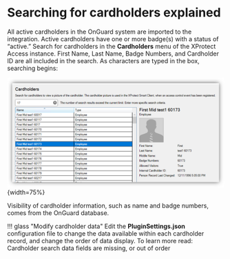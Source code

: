 # Searching for cardholders explained

All active cardholders in the OnGuard system are imported to the integration. Active cardholders have one or more badge(s) with a status of “active.” Search for cardholders in the **Cardholders** menu of the XProtect Access instance. First Name, Last Name, Badge Numbers, and Cardholder ID are all included in the search. As characters are typed in the box, searching begins:</br>

![Cardholders](img/AdminConfig_8.png){width=75%}

Visibility of cardholder information, such as name and badge numbers, comes from the OnGuard database.

!!! glass "Modify cardholder data"
    Edit the **PluginSettings.json** configuration file to change the data available within each cardholder record, and change the order of data display. To learn more read: Cardholder search data fields are missing, or out of order